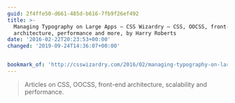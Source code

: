 ```yaml
---
guid: 2f4ffe50-d661-485d-b616-7fb9f26ef492
title: >-
  Managing Typography on Large Apps – CSS Wizardry – CSS, OOCSS, front-end
  architecture, performance and more, by Harry Roberts
date: '2016-02-22T20:23:53+00:00'
changed: '2019-09-24T14:36:07+00:00'


bookmark_of: 'http://csswizardry.com/2016/02/managing-typography-on-large-apps'
---
```



<blockquote>Articles on CSS, OOCSS, front-end architecture, scalability and performance.</blockquote>
